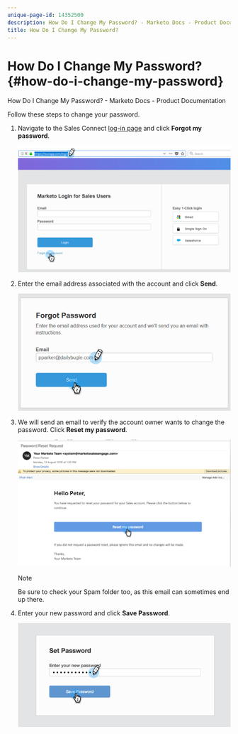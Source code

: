 ```yaml
---
unique-page-id: 14352500
description: How Do I Change My Password? - Marketo Docs - Product Documentation
title: How Do I Change My Password?
---
```


# How Do I Change My Password? {#how-do-i-change-my-password}

How Do I Change My Password? - Marketo Docs - Product Documentation

Follow these steps to change your password.

1. Navigate to the Sales Connect [log-in page](http://toutapp.com/login) and click **Forgot my password**.

   ![](assets/one.png)

1. Enter the email address associated with the account and click **Send**.

   ![](assets/two.png)

1. We will send an email to verify the account owner wants to change the password. Click **Reset my password**.

   ![](assets/three.png)

   >[!NOTE]
   >
   >Be sure to check your Spam folder too, as this email can sometimes end up there.

1. Enter your new password and click **Save Password**.

   ![](assets/four.png)

